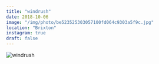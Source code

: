 ```yaml
---
title: "windrush"
date: 2018-10-06
image: "/img/photo/be523525303057100fd064c9303a5f9c.jpg"
location: "Brixton"
instagram: true
draft: false
---
```


![windrush](/img/photo/be523525303057100fd064c9303a5f9c.jpg)
